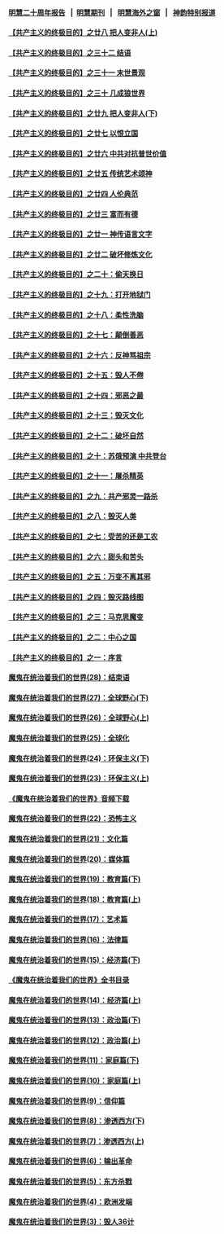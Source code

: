 #### [明慧二十周年报告](https://github.com/gfw-breaker/mh-reports/blob/master/README.md?t=07190536) &nbsp;&nbsp;|&nbsp;&nbsp;[明慧期刊](https://github.com/gfw-breaker/mh-qikan) &nbsp;&nbsp;|&nbsp;&nbsp; [明慧海外之窗](https://github.com/gfw-breaker/mh-news/blob/master/README.md?t=07190536) &nbsp;&nbsp;|&nbsp;&nbsp; [神韵特别报道](https://github.com/gfw-breaker/mh-news/blob/master/shenyun.md?t=07190536) 

#### [【共产主义的终极目的】之廿八 把人变非人(上)](../pages/nsc422/n11340492.md?t=07190536) 

#### [【共产主义的终极目的】之三十二 结语](../pages/nsc422/n11360535.md?t=07190536) 

#### [【共产主义的终极目的】之三十一 末世景观](../pages/nsc422/n11351129.md?t=07190536) 

#### [【共产主义的终极目的】之三十 几成狼世界](../pages/nsc422/n11348280.md?t=07190536) 

#### [【共产主义的终极目的】之廿九 把人变非人(下)](../pages/nsc422/n11344140.md?t=07190536) 

#### [【共产主义的终极目的】之廿七 以恨立国](../pages/nsc422/n11336944.md?t=07190536) 

#### [【共产主义的终极目的】之廿六 中共对抗普世价值](../pages/nsc422/n11324785.md?t=07190536) 

#### [【共产主义的终极目的】之廿五 传统艺术颂神](../pages/nsc422/n11296396.md?t=07190536) 

#### [【共产主义的终极目的】之廿四 人伦典范](../pages/nsc422/n11296397.md?t=07190536) 

#### [【共产主义的终极目的】之廿三 富而有德](../pages/nsc422/n11283598.md?t=07190536) 

#### [【共产主义的终极目的】之廿一 神传语言文字](../pages/nsc422/n11263265.md?t=07190536) 

#### [【共产主义的终极目的】之廿二 破坏修炼文化](../pages/nsc422/n11245728.md?t=07190536) 

#### [【共产主义的终极目的】之二十：偷天换日](../pages/nsc422/n11238846.md?t=07190536) 

#### [【共产主义的终极目的】之十九：打开地狱门](../pages/nsc422/n11206376.md?t=07190536) 

#### [【共产主义的终极目的】之十八：柔性洗脑](../pages/nsc422/n11199994.md?t=07190536) 

#### [【共产主义的终极目的】之十七：颠倒善恶](../pages/nsc422/n11179782.md?t=07190536) 

#### [【共产主义的终极目的】之十六：反神骂祖宗](../pages/nsc422/n11166798.md?t=07190536) 

#### [【共产主义的终极目的】之十五：毁人不倦](../pages/nsc422/n11166792.md?t=07190536) 

#### [【共产主义的终极目的】之十四：邪恶之最](../pages/nsc422/n11150249.md?t=07190536) 

#### [【共产主义的终极目的】之十三：毁灭文化](../pages/nsc422/n11135227.md?t=07190536) 

#### [【共产主义的终极目的】之十二：破坏自然](../pages/nsc422/n11135214.md?t=07190536) 

#### [【共产主义的终极目的】之十：苏俄预演 中共登台](../pages/nsc422/n11118424.md?t=07190536) 

#### [【共产主义的终极目的】之十一：屠杀精英](../pages/nsc422/n11118442.md?t=07190536) 

#### [【共产主义的终极目的】之九：共产邪灵一路杀](../pages/nsc422/n11114139.md?t=07190536) 

#### [【共产主义的终极目的】之八：毁灭人类](../pages/nsc422/n11108503.md?t=07190536) 

#### [【共产主义的终极目的】之七：受苦的还是工农](../pages/nsc422/n11101809.md?t=07190536) 

#### [【共产主义的终极目的】之六：甜头和苦头](../pages/nsc422/n11096971.md?t=07190536) 

#### [【共产主义的终极目的】之五：万变不离其邪](../pages/nsc422/n11091285.md?t=07190536) 

#### [【共产主义的终极目的】之四：毁灭路线图](../pages/nsc422/n11086284.md?t=07190536) 

#### [【共产主义的终极目的】之三：马克思魔变](../pages/nsc422/n11061941.md?t=07190536) 

#### [【共产主义的终极目的】之二：中心之国](../pages/nsc422/n11047728.md?t=07190536) 

#### [【共产主义的终极目的】之一：序言](../pages/nsc422/n11086077.md?t=07190536) 

#### [魔鬼在统治着我们的世界(28)：结束语](../pages/nsc422/n10936246.md?t=07190536) 

#### [魔鬼在统治着我们的世界(27)：全球野心(下)](../pages/nsc422/n10928319.md?t=07190536) 

#### [魔鬼在统治着我们的世界(26)：全球野心(上)](../pages/nsc422/n10900318.md?t=07190536) 

#### [魔鬼在统治着我们的世界(25)：全球化](../pages/nsc422/n10788205.md?t=07190536) 

#### [魔鬼在统治着我们的世界(24)：环保主义(下)](../pages/nsc422/n10695307.md?t=07190536) 

#### [魔鬼在统治着我们的世界(23)：环保主义(上)](../pages/nsc422/n10688613.md?t=07190536) 

#### [《魔鬼在统治着我们的世界》音频下载](../pages/nsc422/n10635553.md?t=07190536) 

#### [魔鬼在统治着我们的世界(22)：恐怖主义](../pages/nsc422/n10614727.md?t=07190536) 

#### [魔鬼在统治着我们的世界(21)：文化篇](../pages/nsc422/n10597706.md?t=07190536) 

#### [魔鬼在统治着我们的世界(20)：媒体篇](../pages/nsc422/n10586579.md?t=07190536) 

#### [魔鬼在统治着我们的世界(19)：教育篇(下)](../pages/nsc422/n10564808.md?t=07190536) 

#### [魔鬼在统治着我们的世界(18)：教育篇(上)](../pages/nsc422/n10526970.md?t=07190536) 

#### [魔鬼在统治着我们的世界(17)：艺术篇](../pages/nsc422/n10499093.md?t=07190536) 

#### [魔鬼在统治着我们的世界(16)：法律篇](../pages/nsc422/n10485969.md?t=07190536) 

#### [魔鬼在统治着我们的世界(15)：经济篇(下)](../pages/nsc422/n10469975.md?t=07190536) 

#### [《魔鬼在统治着我们的世界》全书目录](../pages/nsc422/n10464261.md?t=07190536) 

#### [魔鬼在统治着我们的世界(14)：经济篇(上)](../pages/nsc422/n10457370.md?t=07190536) 

#### [魔鬼在统治着我们的世界(13)：政治篇(下)](../pages/nsc422/n10448270.md?t=07190536) 

#### [魔鬼在统治着我们的世界(12)：政治篇(上)](../pages/nsc422/n10444576.md?t=07190536) 

#### [魔鬼在统治着我们的世界(11)：家庭篇(下)](../pages/nsc422/n10440961.md?t=07190536) 

#### [魔鬼在统治着我们的世界(10)：家庭篇(上)](../pages/nsc422/n10435448.md?t=07190536) 

#### [魔鬼在统治着我们的世界(9)：信仰篇](../pages/nsc422/n10432159.md?t=07190536) 

#### [魔鬼在统治着我们的世界(8)：渗透西方(下)](../pages/nsc422/n10429603.md?t=07190536) 

#### [魔鬼在统治着我们的世界(7)：渗透西方(上)](../pages/nsc422/n10426013.md?t=07190536) 

#### [魔鬼在统治着我们的世界(6)：输出革命](../pages/nsc422/n10421536.md?t=07190536) 

#### [魔鬼在统治着我们的世界(5)：东方杀戮](../pages/nsc422/n10417707.md?t=07190536) 

#### [魔鬼在统治着我们的世界(4)：欧洲发端](../pages/nsc422/n10414890.md?t=07190536) 

#### [魔鬼在统治着我们的世界(3)：毁人36计](../pages/nsc422/n10411583.md?t=07190536) 


